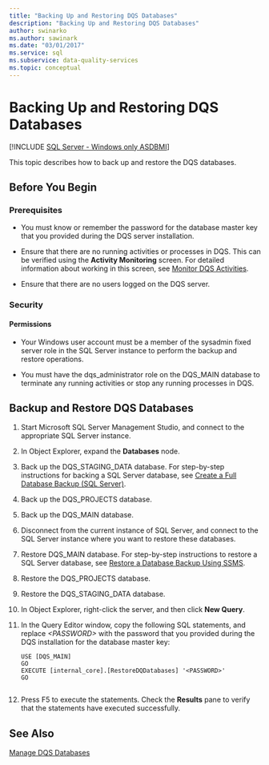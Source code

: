 ```yaml
---
title: "Backing Up and Restoring DQS Databases"
description: "Backing Up and Restoring DQS Databases"
author: swinarko
ms.author: sawinark
ms.date: "03/01/2017"
ms.service: sql
ms.subservice: data-quality-services
ms.topic: conceptual
---
```

# Backing Up and Restoring DQS Databases

[!INCLUDE [SQL Server - Windows only ASDBMI](../includes/applies-to-version/sqlserver.md)]

  This topic describes how to back up and restore the DQS databases.  
  
##  <a name="BeforeYouBegin"></a> Before You Begin  
  
###  <a name="Prerequisites"></a> Prerequisites  
  
-   You must know or remember the password for the database master key that you provided during the DQS server installation.  
  
-   Ensure that there are no running activities or processes in DQS. This can be verified using the **Activity Monitoring** screen. For detailed information about working in this screen, see [Monitor DQS Activities](../data-quality-services/monitor-dqs-activities.md).  
  
-   Ensure that there are no users logged on the DQS server.  
  
###  <a name="Security"></a> Security  
  
####  <a name="Permissions"></a> Permissions  
  
-   Your Windows user account must be a member of the sysadmin fixed server role in the SQL Server instance to perform the backup and restore operations.  
  
-   You must have the dqs_administrator role on the DQS_MAIN database to terminate any running activities or stop any running processes in DQS.  
  
##  <a name="BackupRestore"></a> Backup and Restore DQS Databases  
  
1.  Start Microsoft SQL Server Management Studio, and connect to the appropriate SQL Server instance.  
  
2.  In Object Explorer, expand the **Databases** node.  
  
3.  Back up the DQS_STAGING_DATA database. For step-by-step instructions for backing a SQL Server database, see [Create a Full Database Backup &#40;SQL Server&#41;](../relational-databases/backup-restore/create-a-full-database-backup-sql-server.md).  
  
4.  Back up the DQS_PROJECTS database.  
  
5.  Back up the DQS_MAIN database.  
  
6.  Disconnect from the current instance of SQL Server, and connect to the SQL Server instance where you want to restore these databases.  
  
7.  Restore DQS_MAIN database. For step-by-step instructions to restore a SQL Server database, see [Restore a Database Backup Using SSMS](../relational-databases/backup-restore/restore-a-database-backup-using-ssms.md).  
  
8.  Restore the DQS_PROJECTS database.  
  
9. Restore the DQS_STAGING_DATA database.  
  
10. In Object Explorer, right-click the server, and then click **New Query**.  
  
11. In the Query Editor window, copy the following SQL statements, and replace *\<PASSWORD>* with the password that you provided during the DQS installation for the database master key:  
  
    ```  
    USE [DQS_MAIN]  
    GO  
    EXECUTE [internal_core].[RestoreDQDatabases] '<PASSWORD>'  
    GO  
  
    ```  
  
12. Press F5 to execute the statements. Check the **Results** pane to verify that the statements have executed successfully.  
  
## See Also  
 [Manage DQS Databases](../data-quality-services/manage-dqs-databases.md)  
  
  
